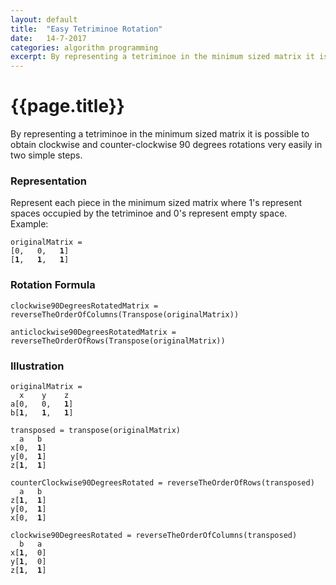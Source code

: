 ```yaml
---
layout: default
title:  "Easy Tetriminoe Rotation"
date:   14-7-2017
categories: algorithm programming
excerpt: By representing a tetriminoe in the minimum sized matrix it is possible to obtain clockwise and counter-clockwise 90 degrees rotations very easily in two simple steps. 
---
```


{{page.title}}
================

By representing a tetriminoe in the minimum sized matrix it is possible to obtain clockwise and counter-clockwise 90 degrees rotations very easily in two simple steps. 

### Representation

Represent each piece in the minimum sized matrix where 1's represent spaces occupied by the tetriminoe and 0's represent empty space. Example:

<pre><code>originalMatrix = 
[0,   0,   <b>1</b>]
[<b>1</b>,   <b>1</b>,   <b>1</b>]</code></pre>
    

### Rotation Formula

    clockwise90DegreesRotatedMatrix = reverseTheOrderOfColumns(Transpose(originalMatrix))

    anticlockwise90DegreesRotatedMatrix = reverseTheOrderOfRows(Transpose(originalMatrix))


### Illustration

<pre><code>originalMatrix = 
  x    y    z
a[0,   0,   <b>1</b>]
b[<b>1</b>,   <b>1</b>,   <b>1</b>]</code></pre>   

<pre><code>transposed = transpose(originalMatrix)
  a   b
x[0,  <b>1</b>]
y[0,  <b>1</b>]
z[<b>1</b>,  <b>1</b>] </code></pre>

<pre><code>counterClockwise90DegreesRotated = reverseTheOrderOfRows(transposed)
  a   b
z[<b>1</b>,  <b>1</b>]
y[0,  <b>1</b>]
x[0,  <b>1</b>] </code></pre>


<pre><code>clockwise90DegreesRotated = reverseTheOrderOfColumns(transposed)
  b   a
x[<b>1</b>,  0]
y[<b>1</b>,  0]
z[<b>1</b>,  <b>1</b>] </code></pre>



